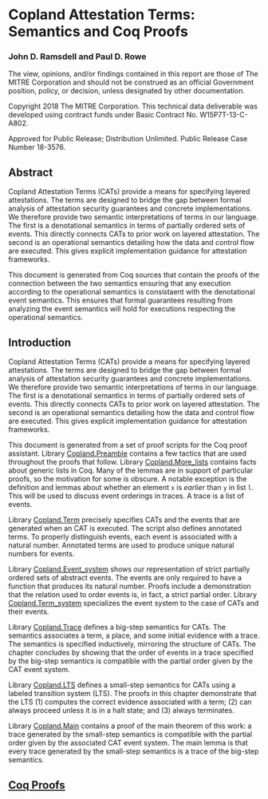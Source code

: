 # Copland Attestation Terms: Semantics and Coq Proofs

### John D. Ramsdell and Paul D. Rowe
The view, opinions, and/or findings contained in this report are those of The MITRE Corporation and should not be construed as an official Government position, policy, or decision, unless designated by other documentation.

Copyright 2018 The MITRE Corporation. This technical data deliverable was developed using contract funds under Basic Contract No. W15P7T-13-C-A802.

Approved for Public Release; Distribution Unlimited. Public Release Case Number 18-3576.

## Abstract

Copland Attestation Terms (CATs) provide a means for specifying layered attestations.  The terms are designed to bridge the gap between formal analysis of attestation security guarantees and concrete implementations.  We therefore provide two semantic interpretations of terms in our language.  The first is a denotational semantics in terms of partially ordered sets of events. This directly connects CATs to prior work on layered attestation. The second is an operational semantics detailing how the data and control flow are executed.  This gives explicit implementation guidance for attestation frameworks.

This document is generated from Coq sources that contain the proofs of the connection between the two semantics ensuring that any execution according to the operational semantics is consistaent with the denotational event semantics.  This ensures that formal guarantees resulting from analyzing the event semantics will hold for executions respecting the operational semantics.

## Introduction

Copland Attestation Terms (CATs) provide a means for specifying layered attestations.  The terms are designed to bridge the gap between formal analysis of attestation security guarantees and concrete implementations.  We therefore provide two semantic interpretations of terms in our language.  The first is a denotational semantics in terms of partially ordered sets of events.  This directly connects CATs to prior work on layered attestation.  The second is an operational semantics detailing how the data and control flow are executed.  This gives explicit implementation guidance for attestation frameworks.</p>

This document is generated from a set of proof scripts for the Coq proof assistant. Library <a href="html/Copland.Preamble.html">Copland.Preamble</a> contains a few tactics that are used throughout the proofs that follow. Library <a href="html/Copland.More_lists.html">Copland.More_lists</a> contains facts about generic lists in Coq.  Many of the lemmas are in support of particular proofs, so the motivation for some is obscure.  A notable exception is the definition and lemmas about whether an element `x` is _earlier_
than `y` in list `l`.  This will be used to discuss event orderings in traces.  A trace is a list of events.

Library <a href="html/Copland.Term.html">Copland.Term</a> precisely specifies CATs and the events that are generated when an CAT is executed.  The script also defines annotated terms.  To properly distinguish events, each event is associated with a natural number.  Annotated terms are used to produce unique natural numbers for events.

Library <a href="html/Copland.Event_system.html">Copland.Event_system</a> shows our representation of strict partially ordered sets of abstract events.  The events are only required to have a function that produces its natural number.  Proofs include a demonstration that the relation used to order events is, in fact, a strict partial order. Library <a href="html/Copland.Term_system.html">Copland.Term_system</a> specializes the event system to the case of CATs and their events.

Library <a href="html/Copland.Trace.html">Copland.Trace</a> defines a big-step semantics for CATs.  The semantics associates a term, a place, and some initial evidence with a trace.  The semantics is specified inductively, mirroring the structure of CATs.  The chapter concludes by showing that the order of events in a trace specified by the big-step semantics is compatible with the partial order given by the CAT event system.</p>

Library <a href="html/Copland.LTS.html">Copland.LTS</a> defines a small-step semantics for CATs using a labeled transition system (LTS).  The proofs in this chapter demonstrate that the LTS (1) computes the correct evidence associated with a term; (2) can always proceed unless it is in a halt state; and (3) always terminates.

Library <a href="html/Copland.Main.html">Copland.Main</a> contains a proof of the main theorem of this work: a trace generated by the small-step semantics is compatible with the partial order given by the associated CAT event system.  The main lemma is that every trace generated by the small-step semantics is a trace of the big-step semantics.</p>

## <a href="html/toc.html">Coq Proofs</a></h2>
